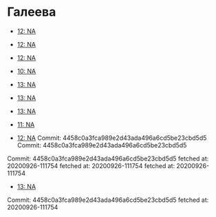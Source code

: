 # Галеева
- [12: NA](12.md)
- [12: NA](12.md)
- [12: NA](12.md)
- [10: NA](10.md)
- [13: NA](13.md)
- [13: NA](13.md)
- [13: NA](13.md)
- [11: NA](11.md)


- [12: NA](12.md)
Commit: 4458c0a3fca989e2d43ada496a6cd5be23cbd5d5
Commit: 4458c0a3fca989e2d43ada496a6cd5be23cbd5d5

Commit: 4458c0a3fca989e2d43ada496a6cd5be23cbd5d5
 fetched at: 20200926-111754
 fetched at: 20200926-111754
 fetched at: 20200926-111754
- [13: NA](13.md)

Commit: 4458c0a3fca989e2d43ada496a6cd5be23cbd5d5
 fetched at: 20200926-111754
